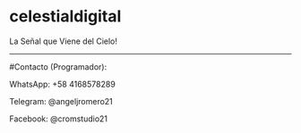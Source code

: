 # celestialdigital
La Señal que Viene del Cielo!



-----------------------------




#Contacto (Programador):

WhatsApp: +58 4168578289


Telegram: @angeljromero21


Facebook: @cromstudio21
